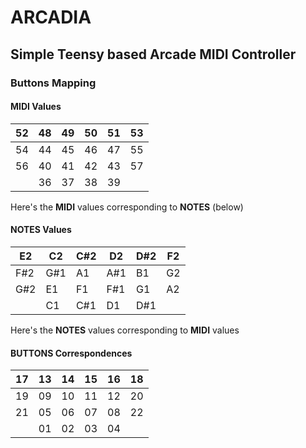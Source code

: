 # ARCADIA
## Simple Teensy based Arcade MIDI Controller


### Buttons Mapping

#### MIDI Values
|52|48|49|50|51|53|
|--|--|--|--|--|--|
|54|44|45|46|47|55|
|56|40|41|42|43|57|
|  |36|37|38|39

Here's the **MIDI** values corresponding to **NOTES** (below)

#### NOTES Values
|E2|C2|C#2|D2|D#2|F2|
|--|--|--|--|--|--|
|F#2|G#1|A1|A#1|B1|G2|
|G#2|E1|F1|F#1|G1|A2|
|  |C1|C#1|D1|D#1

Here's the **NOTES** values corresponding to **MIDI** values


#### BUTTONS Correspondences
|17|13|14|15|16|18|
|--|--|--|--|--|--|
|19|09|10|11|12|20|
|21|05|06|07|08|22|
|  |01|02|03|04


